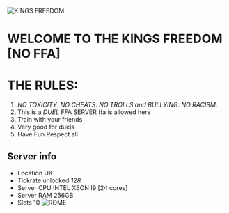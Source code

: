 ![KINGS FREEDOM](https://i.postimg.cc/KvGZVPk9/kings.jpg)
# WELCOME TO THE **KINGS FREEDOM [NO FFA]**
# **THE RULES:**
1. *NO TOXICITY*.
   *NO CHEATS*.
   *NO TROLLS and BULLYING*.
   *NO RACISM*.
2. This is a *DUEL* FFA SERVER ffa is allowed here
3. Train with your friends
4. Very good for duels
5. Have Fun Respect all
## Server info
- Location UK
- Tickrate unlocked *128*
- Server CPU INTEL XEON I9 [24 cores]
- Server RAM 256GB
- Slots 10
![ROME](https://i.postimg.cc/sg8svbn8/knights.jpg)


